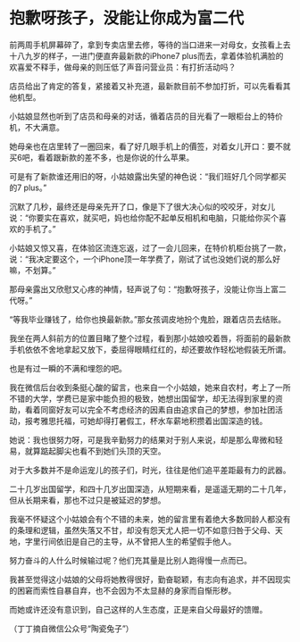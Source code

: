 # 抱歉呀孩子，没能让你成为富二代

前两周手机屏幕碎了，拿到专卖店里去修，等待的当口进来一对母女，女孩看上去十八九岁的样子，一进门便直奔最新款的iPhone7 plus而去，拿着体验机满脸的欢喜爱不释手，做母亲的则压低了声音问营业员：有打折活动吗？ 

店员给出了肯定的答复，紧接着又补充道，最新款目前不参加打折，可以先看看其他机型。 

小姑娘显然也听到了店员和母亲的对话，循着店员的目光看了一眼柜台上的特价机，不大满意。 

她母亲也在店里转了一圈回来，看了好几眼手机上的價签，对着女儿开口：要不就买6吧，看着跟新款的差不多，也是你说的什么苹果。 

可是有了新款谁还用旧的呀，小姑娘露出失望的神色说：“我们班好几个同学都买的7 plus。” 

沉默了几秒，最终还是母亲先开了口，像是下了很大决心似的咬咬牙，对女儿说：“你要实在喜欢，就买吧，妈也给你配不起单反相机和电脑，只能给你买个喜欢的手机了。” 

小姑娘又惊又喜，在体验区流连忘返，过了一会儿回来，在特价机柜台挑了一款，说：“我决定要这个，一个iPhone顶一年学费了，刚试了试也没她们说的那么好嘛，不划算。” 

那母亲露出又欣慰又心疼的神情，轻声说了句：“抱歉呀孩子，没能让你当上富二代呀。” 

“等我毕业赚钱了，给你也换最新款。”那女孩调皮地扮个鬼脸，跟着店员去结账。 

我坐在两人斜前方的位置目睹了整个过程，看到那小姑娘咬着唇，将面前的最新款手机依依不舍地拿起又放下，委屈得眼睛红红的，却还要故作轻松地假装无所谓。 

也是有过一瞬的不满和埋怨的吧。 

我在微信后台收到条挺心酸的留言，也来自一个小姑娘，她来自农村，考上了一所不错的大学，学费已是家中能负担的极致，她想出国留学，却无法得到家里的资助，看着同窗好友可以完全不考虑经济的因素自由追求自己的梦想，参加社团活动，报考雅思托福，可她却得打暑假工，杯水车薪地积攒着出国深造的钱。 

她说：我也很努力呀，可是我辛勤努力的结果对于别人来说，却是那么卑微和轻易，就算踮起脚尖也看不到她们头顶的天空。 

对于大多数并不是命运宠儿的孩子们，时光，往往是他们追平差距最有力的武器。 

二十几岁出国留学，和四十几岁出国深造，从短期来看，是遥遥无期的二十几年，但从长期来看，那也不过只是被延迟的梦想。 

我毫不怀疑这个小姑娘会有个不错的未来，她的留言里有着绝大多数同龄人都没有的条理和逻辑，虽然失落又不甘，却没有怨天尤人把一切不如意归咎于父母、天地，字里行间依旧是自己的主导，从不曾把人生的希望假手他人。 

努力奋斗的人什么时候输过呢？他们充其量是比别人跑得慢一点而已。 

我甚至觉得这小姑娘的父母将她教得很好，勤奋聪颖，有志向有追求，并不因现实的困窘而索性自暴自弃，也不会因为不太显赫的身家而自惭形秽。 

而她或许还没有意识到，自己这样的人生态度，正是来自父母最好的馈赠。 

（丁丁摘自微信公众号“陶瓷兔子”）
